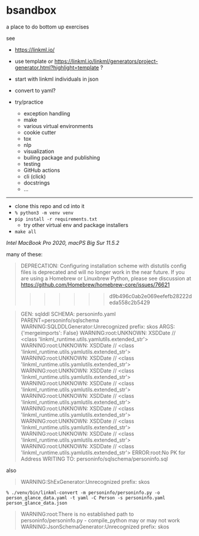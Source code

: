 # bsandbox
a place to do bottom up exercises

see
- https://linkml.io/
- use template or https://linkml.io/linkml/generators/project-generator.html?highlight=template ?

- start with linkml individuals in json
- convert to yaml?

- try/practice
    - exception handling
    - make
    - various virtual environments
    - cookie cutter
    - tox
    - nlp
    - visualization
    - builing package and publishing
    - testing
    - GitHub actions
    - cli (click)
    - docstrings
    - ...

----

- clone this repo and cd into it
- `% python3 -m venv venv`
- `pip install -r requirements.txt`
    - try other virtual env and package installers
- `make all`

_Intel MacBook Pro 2020, macPS Big Sur 11.5.2_

many of these:
> DEPRECATION: Configuring installation scheme with distutils config files is deprecated and will no longer work in the near future. If you are using a Homebrew or Linuxbrew Python, please see discussion at https://github.com/Homebrew/homebrew-core/issues/76621
>>>>>>> d9b496c0ab2e069eefefb28222deda558c2b5429
    
> GEN: sqlddl
 SCHEMA: personinfo.yaml
 PARENT=personinfo/sqlschema
WARNING:SQLDDLGenerator:Unrecognized prefix: skos
 ARGS: {'mergeimports': False}
WARNING:root:UNKNOWN: XSDDate // <class 'linkml_runtime.utils.yamlutils.extended_str'>
WARNING:root:UNKNOWN: XSDDate // <class 'linkml_runtime.utils.yamlutils.extended_str'>
WARNING:root:UNKNOWN: XSDDate // <class 'linkml_runtime.utils.yamlutils.extended_str'>
WARNING:root:UNKNOWN: XSDDate // <class 'linkml_runtime.utils.yamlutils.extended_str'>
WARNING:root:UNKNOWN: XSDDate // <class 'linkml_runtime.utils.yamlutils.extended_str'>
WARNING:root:UNKNOWN: XSDDate // <class 'linkml_runtime.utils.yamlutils.extended_str'>
WARNING:root:UNKNOWN: XSDDate // <class 'linkml_runtime.utils.yamlutils.extended_str'>
WARNING:root:UNKNOWN: XSDDate // <class 'linkml_runtime.utils.yamlutils.extended_str'>
WARNING:root:UNKNOWN: XSDDate // <class 'linkml_runtime.utils.yamlutils.extended_str'>
WARNING:root:UNKNOWN: XSDDate // <class 'linkml_runtime.utils.yamlutils.extended_str'>
ERROR:root:No PK for Address
  WRITING TO: personinfo/sqlschema/personinfo.sql
  
also
> WARNING:ShExGenerator:Unrecognized prefix: skos

`% ./venv/bin/linkml-convert -m personinfo/personinfo.py -o person_glance_data.yaml -t yaml -C Person -s personinfo.yaml person_glance_data.json`
>WARNING:root:There is no established path to personinfo/personinfo.py - compile_python may or may not work
WARNING:JsonSchemaGenerator:Unrecognized prefix: skos
